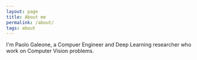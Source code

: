 ```yaml
---
layout: page
title: About me
permalink: /about/
tags: about
---
```


I'm Paolo Galeone, a Compuer Engineer and Deep Learning researcher who work on Computer Vision problems.
